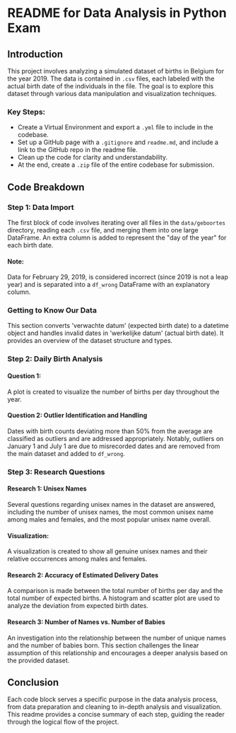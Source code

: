 # README for Data Analysis in Python Exam

## Introduction

This project involves analyzing a simulated dataset of births in Belgium for the year 2019. The data is contained in `.csv` files, each labeled with the actual birth date of the individuals in the file. The goal is to explore this dataset through various data manipulation and visualization techniques.

### Key Steps:
- Create a Virtual Environment and export a `.yml` file to include in the codebase.
- Set up a GitHub page with a `.gitignore` and `readme.md`, and include a link to the GitHub repo in the readme file.
- Clean up the code for clarity and understandability.
- At the end, create a `.zip` file of the entire codebase for submission.

## Code Breakdown

### Step 1: Data Import

The first block of code involves iterating over all files in the `data/geboortes` directory, reading each `.csv` file, and merging them into one large DataFrame. An extra column is added to represent the "day of the year" for each birth date.

#### Note:
Data for February 29, 2019, is considered incorrect (since 2019 is not a leap year) and is separated into a `df_wrong` DataFrame with an explanatory column.

### Getting to Know Our Data

This section converts 'verwachte datum' (expected birth date) to a datetime object and handles invalid dates in 'werkelijke datum' (actual birth date). It provides an overview of the dataset structure and types.

### Step 2: Daily Birth Analysis

#### Question 1: 
A plot is created to visualize the number of births per day throughout the year.

#### Question 2: Outlier Identification and Handling

Dates with birth counts deviating more than 50% from the average are classified as outliers and are addressed appropriately. Notably, outliers on January 1 and July 1 are due to misrecorded dates and are removed from the main dataset and added to `df_wrong`.

### Step 3: Research Questions

#### Research 1: Unisex Names

Several questions regarding unisex names in the dataset are answered, including the number of unisex names, the most common unisex name among males and females, and the most popular unisex name overall.

#### Visualization:
A visualization is created to show all genuine unisex names and their relative occurrences among males and females.

#### Research 2: Accuracy of Estimated Delivery Dates

A comparison is made between the total number of births per day and the total number of expected births. A histogram and scatter plot are used to analyze the deviation from expected birth dates.

#### Research 3: Number of Names vs. Number of Babies

An investigation into the relationship between the number of unique names and the number of babies born. This section challenges the linear assumption of this relationship and encourages a deeper analysis based on the provided dataset.

## Conclusion

Each code block serves a specific purpose in the data analysis process, from data preparation and cleaning to in-depth analysis and visualization. This readme provides a concise summary of each step, guiding the reader through the logical flow of the project.